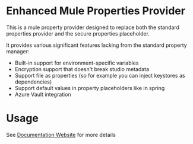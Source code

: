 # Enhanced Mule Properties Provider

This is a mule property provider designed to replace both the standard properties provider and the 
secure properties placeholder.

It provides various significant features lacking from the standard property manager:

- Built-in support for environment-specific variables
- Encryption support that doesn't break studio metadata
- Support file as properties (so for example you can inject keystores as dependencies)
- Support default values in property placeholders like in spring
- Azure Vault integration

# Usage


See [Documentation Website](https://docs.enhanced-mule.com/properties/index.html) for more details
